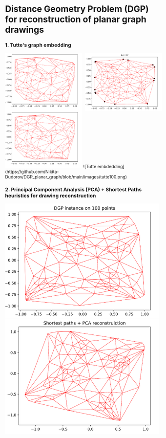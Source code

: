 # Distance Geometry Problem (DGP) for reconstruction of planar graph drawings   

### 1. Tutte's graph embedding
<head>
	<title>Two Images Side by Side</title>
	<style>
		.image-container {
			display: flex;
			flex-direction: row;
		}
		.image-container img {
			display: inline-block;
			margin-right: 10px;
			max-width: 50%;
			height: auto;
		}
	</style>
</head>
<body>
	<div class="image-container">
		<img src="https://github.com/Nikita-Dudorov/DGP_planar_graph/blob/main/images/trian100.png" alt="Image 1">
		<img src="https://github.com/Nikita-Dudorov/DGP_planar_graph/blob/main/images/tutte100.png" alt="Image 2">
	</div>
</body>

<img src="https://github.com/Nikita-Dudorov/DGP_planar_graph/blob/main/images/trian100.png" style="height:50%;width:50%;" >
![Tutte embdedding](https://github.com/Nikita-Dudorov/DGP_planar_graph/blob/main/images/tutte100.png)

### 2. Principal Component Analysis (PCA) + Shortest Paths heuristics for drawing reconstruction
![](https://github.com/Nikita-Dudorov/DGP_planar_graph/blob/main/images/Instance100.png)
![](https://github.com/Nikita-Dudorov/DGP_planar_graph/blob/main/images/FW_PCA100.png)
